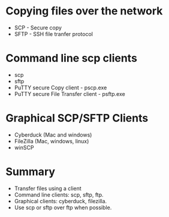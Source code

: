 # Copying files over the network
* SCP - Secure copy
* SFTP - SSH file tranfer protocol

# Command line scp clients
* scp
* sftp
* PuTTY secure Copy client - pscp.exe
* PuTTY secure File Transfer client - psftp.exe

# Graphical SCP/SFTP Clients
* Cyberduck (Mac and windows)
* FileZilla (Mac, windows, linux)
* winSCP

# Summary
* Transfer files using a client
* Command line clients: scp, sftp, ftp.
* Graphical clients: cyberduck, filezilla.
* Use scp or sftp over ftp when possible.